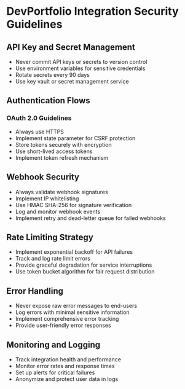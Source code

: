# DevPortfolio Integration Security Guidelines

## API Key and Secret Management
- Never commit API keys or secrets to version control
- Use environment variables for sensitive credentials
- Rotate secrets every 90 days
- Use key vault or secret management service

## Authentication Flows
### OAuth 2.0 Guidelines
- Always use HTTPS
- Implement state parameter for CSRF protection
- Store tokens securely with encryption
- Use short-lived access tokens
- Implement token refresh mechanism

## Webhook Security
- Always validate webhook signatures
- Implement IP whitelisting
- Use HMAC SHA-256 for signature verification
- Log and monitor webhook events
- Implement retry and dead-letter queue for failed webhooks

## Rate Limiting Strategy
- Implement exponential backoff for API failures
- Track and log rate limit errors
- Provide graceful degradation for service interruptions
- Use token bucket algorithm for fair request distribution

## Error Handling
- Never expose raw error messages to end-users
- Log errors with minimal sensitive information
- Implement comprehensive error tracking
- Provide user-friendly error responses

## Monitoring and Logging
- Track integration health and performance
- Monitor error rates and response times
- Set up alerts for critical failures
- Anonymize and protect user data in logs